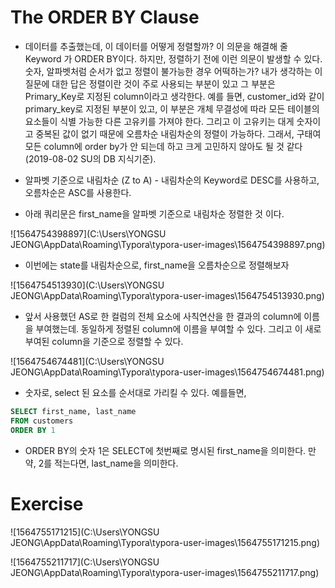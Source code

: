 # The ORDER BY Clause

- 데이터를 추출했는데, 이 데이터를 어떻게 정렬할까? 이 의문을 해결해 줄 Keyword 가 ORDER BY이다. 하지만, 정렬하기 전에 이런 의문이 발생할 수 있다. 숫자, 알파벳처럼 순서가 없고 정렬이 불가능한 경우 어떡하는가? 내가 생각하는 이 질문에 대한 답은 정렬이란 것이 주로 사용되는 부분이 있고 그 부분은 Primary_Key로 지정된 column이라고 생각한다. 예를 들면, customer_id와 같이 primary_key로 지정된 부분이 있고, 이 부분은 개체 무결성에 따라 모든 테이블의 요소들이 식별 가능한 다른 고유키를 가져야 한다. 그리고 이 고유키는 대게 숫자이고 중복된 값이 없기 때문에 오름차순 내림차순의 정렬이 가능하다. 그래서, 구태여 모든 column에 order by가 안 되는데 하고 크게 고민하지 않아도 될 것 같다 (2019-08-02 SU의 DB 지식기준).

- 알파벳 기준으로 내림차순 (Z to A) - 내림차순의 Keyword로 DESC를 사용하고, 오름차순은 ASC를 사용한다.
- 아래 쿼리문은 first_name을 알파벳 기준으로 내림차순 정렬한 것 이다.

![1564754398897](C:\Users\YONGSU JEONG\AppData\Roaming\Typora\typora-user-images\1564754398897.png)

- 이번에는 state를 내림차순으로, first_name을 오름차순으로 정렬해보자

![1564754513930](C:\Users\YONGSU JEONG\AppData\Roaming\Typora\typora-user-images\1564754513930.png)

- 앞서 사용했던 AS로 한 컬럼의 전체 요소에 사칙연산을 한 결과의 column에 이름을 부여했는데. 동일하게 정렬된 column에 이름을 부여할 수 있다. 그리고 이 새로 부여된 column을 기준으로 정렬할 수 있다.

![1564754674481](C:\Users\YONGSU JEONG\AppData\Roaming\Typora\typora-user-images\1564754674481.png)



- 숫자로, select 된 요소를 순서대로 가리킬 수 있다. 예를들면,

```sql
SELECT first_name, last_name
FROM customers
ORDER BY 1
```

- ORDER BY의 숫자 1은 SELECT에 첫번째로 명시된 first_name을 의미한다. 만약, 2를 적는다면, last_name을 의미한다.

# Exercise

![1564755171215](C:\Users\YONGSU JEONG\AppData\Roaming\Typora\typora-user-images\1564755171215.png)

![1564755211717](C:\Users\YONGSU JEONG\AppData\Roaming\Typora\typora-user-images\1564755211717.png)



